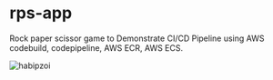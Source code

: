 # rps-app
Rock paper scissor game to Demonstrate CI/CD Pipeline using AWS codebuild, codepipeline, AWS ECR, AWS ECS.



![habipzoi](https://github.com/user-attachments/assets/5b597be5-b722-4c1e-9ed8-2845f9102f84)
